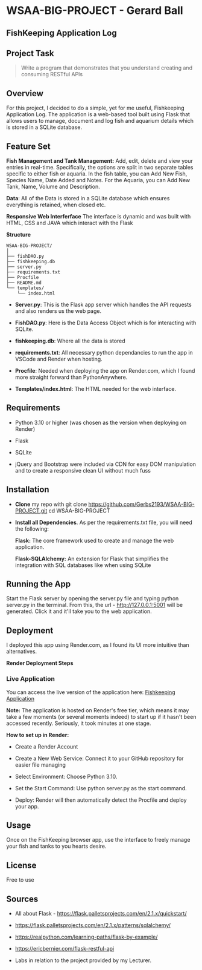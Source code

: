 # WSAA-BIG-PROJECT - Gerard Ball


## FishKeeping Application Log

## Project Task
> Write a program that demonstrates that you understand creating and consuming
RESTful APIs

## Overview

For this project, I decided to do a simple, yet for me useful, Fishkeeping Application Log. The application is a web-based tool built using Flask that allows users to manage, document and log fish and aquarium details which is stored in a SQLite database. 

## Feature Set

**Fish Management and Tank Management:** Add, edit, delete and view your entries in real-time. Specifically, the options are split in two separate tables specific to either fish or aquaria. In the fish table, you can Add New Fish, Species Name, Date Added and Notes. For the Aquaria,  you can Add New Tank, Name, Volume and Description. 

**Data**: All of the Data is stored in a SQLite database which ensures everything is retained, when closed etc. 

**Responsive Web Interferface**
The interface is dynamic and was built with HTML, CSS and JAVA which interact with the Flask

**Structure**

```
WSAA-BIG-PROJECT/
│
├── fishDAO.py
├── fishkeeping.db
├── server.py
├── requirements.txt
├── Procfile
├── README.md
└── templates/
    └── index.html
```


- **Server.py**: This is the Flask app server which handles the API requests and also renders us the web page.

- **FishDAO.py**: Here is the Data Access Object which is for interacting with SQLite.

- **fishkeeping.db**: Where all the data is stored

- **requirements.txt**: All necessary python dependancies to run the app in VSCode and Render when hosting. 

- **Procfile**: Needed when deploying the app on Render.com, which I found more straight forward than PythonAnywhere. 

- **Templates/index.html**: The HTML needed for the web interface. 



## Requirements

- Python 3.10 or higher (was chosen as the version when deploying on Render)

- Flask

- SQLite

- jQuery and Bootstrap were included via CDN for easy DOM manipulation and to create a responsive clean UI without much fuss

## Installation

- **Clone** my repo with git clone https://github.com/Gerbs2193/WSAA-BIG-PROJECT.git
cd WSAA-BIG-PROJECT

- **Install all Dependencies**. As per the requirements.txt file, you will need the following:

	**Flask:** The core framework used to create and manage the web application.

	**Flask-SQLAlchemy:** An extension for Flask that simplifies the integration with SQL databases like when using SQLite 


## Running the App

Start the Flask server by opening the server.py file and typing python server.py in the terminal. From this, the url - http://127.0.0.1:5001 will be generated. Click it and it'll take you to the web application. 

## Deployment

I deployed this app using Render.com, as I found its UI more intuitive than alternatives. 

**Render Deployment Steps**

### Live Application
You can access the live version of the application here: [Fishkeeping Application](https://wsaa-big-project.onrender.com/)

**Note:** The application is hosted on Render's free tier, which means it may take a few moments (or several moments indeed) to start up if it hasn't been accessed recently. Seriously, it took minutes at one stage. 

**How to set up in Render:**

- Create a Render Account

- Create a New Web Service: Connect it to your GitHub repository for easier file managing

- Select Environment: Choose Python 3.10.

- Set the Start Command: Use python server.py as the start command.


- Deploy: Render will then automatically detect the Procfile and deploy your app.

## Usage

Once on the FishKeeping browser app, use the interface to freely manage your fish and tanks to you hearts desire. 

## License

Free to use

## Sources

 
- All about Flask - https://flask.palletsprojects.com/en/2.1.x/quickstart/

- https://flask.palletsprojects.com/en/2.1.x/patterns/sqlalchemy/

- https://realpython.com/learning-paths/flask-by-example/

- https://ericbernier.com/flask-restful-api

- Labs in relation to the project provided by my Lecturer. 

